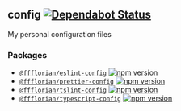 ## config [![Dependabot Status](https://api.dependabot.com/badges/status?host=github&repo=ffflorian/config)](https://dependabot.com)

My personal configuration files

### Packages

* [`@ffflorian/eslint-config`](./packages/eslint-config) [![npm version](https://img.shields.io/npm/v/@ffflorian/eslint-config.svg)](https://npmjs.com/package/@ffflorian/eslint-config)
* [`@ffflorian/prettier-config`](./packages/prettier-config) [![npm version](https://img.shields.io/npm/v/@ffflorian/prettier-config.svg)](https://npmjs.com/package/@ffflorian/prettier-config)
* [`@ffflorian/tslint-config`](./packages/tslint-config) [![npm version](https://img.shields.io/npm/v/@ffflorian/tslint-config.svg)](https://npmjs.com/package/@ffflorian/tslint-config)
* [`@ffflorian/typescript-config`](./packages/typescript-config) [![npm version](https://img.shields.io/npm/v/@ffflorian/typescript-config.svg)](https://npmjs.com/package/@ffflorian/typescript-config)
